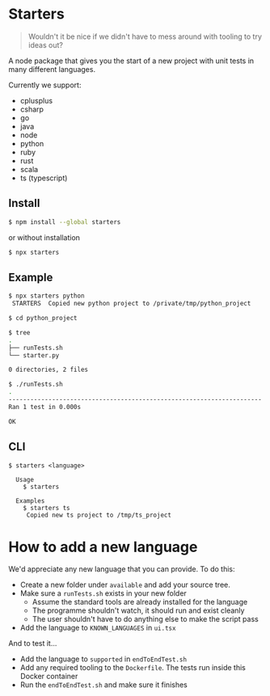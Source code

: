 # Starters

> Wouldn't it be nice if we didn't have to mess around with tooling to try ideas out?

A node package that gives you the start of a new project with unit tests in many different languages.

Currently we support:

- cplusplus
- csharp
- go
- java
- node
- python
- ruby
- rust
- scala
- ts (typescript)

## Install

```bash
$ npm install --global starters
```

or without installation

```bash
$ npx starters
```

## Example

```bash
$ npx starters python
 STARTERS  Copied new python project to /private/tmp/python_project

$ cd python_project

$ tree
.
├── runTests.sh
└── starter.py

0 directories, 2 files

$ ./runTests.sh
.
----------------------------------------------------------------------
Ran 1 test in 0.000s

OK
```

## CLI

```
$ starters <language>

  Usage
    $ starters

  Examples
    $ starters ts
     Copied new ts project to /tmp/ts_project
```

# How to add a new language

We'd appreciate any new language that you can provide. To do this:

- Create a new folder under `available` and add your source tree.
- Make sure a `runTests.sh` exists in your new folder
  - Assume the standard tools are already installed for the language
  - The programme shouldn't watch, it should run and exist cleanly
  - The user shouldn't have to do anything else to make the script pass
- Add the language to `KNOWN_LANGUAGES` in `ui.tsx`

And to test it...

- Add the language to `supported` in `endToEndTest.sh`
- Add any required tooling to the `Dockerfile`. The tests run inside this Docker container
- Run the `endToEndTest.sh` and make sure it finishes
